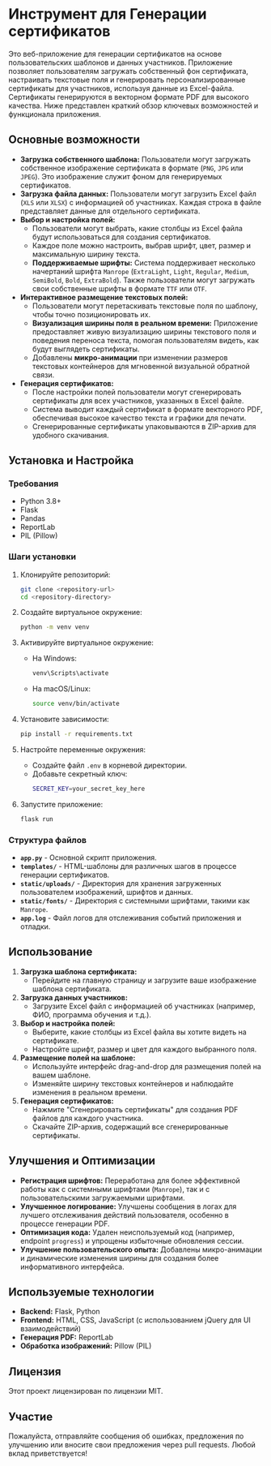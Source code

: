 # Инструмент для Генерации сертификатов

Это веб-приложение для генерации сертификатов на основе пользовательских шаблонов и данных участников. Приложение позволяет пользователям загружать собственный фон сертификата, настраивать текстовые поля и генерировать персонализированные сертификаты для участников, используя данные из Excel-файла. Сертификаты генерируются в векторном формате PDF для высокого качества. Ниже представлен краткий обзор ключевых возможностей и функционала приложения.

## Основные возможности

- **Загрузка собственного шаблона:** Пользователи могут загружать собственное изображение сертификата в формате (`PNG`, `JPG` или `JPEG`). Это изображение служит фоном для генерируемых сертификатов.
- **Загрузка файла данных:** Пользователи могут загрузить Excel файл (`XLS` или `XLSX`) с информацией об участниках. Каждая строка в файле представляет данные для отдельного сертификата.
- **Выбор и настройка полей:**
  - Пользователи могут выбрать, какие столбцы из Excel файла будут использоваться для создания сертификатов.
  - Каждое поле можно настроить, выбрав шрифт, цвет, размер и максимальную ширину текста.
  - **Поддерживаемые шрифты:** Система поддерживает несколько начертаний шрифта `Manrope` (`ExtraLight`, `Light`, `Regular`, `Medium`, `SemiBold`, `Bold`, `ExtraBold`). Также пользователи могут загружать свои собственные шрифты в формате `TTF` или `OTF`.
- **Интерактивное размещение текстовых полей:**
  - Пользователи могут перетаскивать текстовые поля по шаблону, чтобы точно позиционировать их.
  - **Визуализация ширины поля в реальном времени:** Приложение предоставляет живую визуализацию ширины текстового поля и поведения переноса текста, помогая пользователям видеть, как будут выглядеть сертификаты.
  - Добавлены **микро-анимации** при изменении размеров текстовых контейнеров для мгновенной визуальной обратной связи.
- **Генерация сертификатов:**
  - После настройки полей пользователи могут сгенерировать сертификаты для всех участников, указанных в Excel файле.
  - Система выводит каждый сертификат в формате векторного PDF, обеспечивая высокое качество текста и графики для печати.
  - Сгенерированные сертификаты упаковываются в ZIP-архив для удобного скачивания.

## Установка и Настройка

### Требования

- Python 3.8+
- Flask
- Pandas
- ReportLab
- PIL (Pillow)

### Шаги установки

1. Клонируйте репозиторий:
   ```sh
   git clone <repository-url>
   cd <repository-directory>
   ```
2. Создайте виртуальное окружение:
   ```sh
   python -m venv venv
   ```
3. Активируйте виртуальное окружение:

   - На Windows:
     ```sh
     venv\Scripts\activate
     ```
   - На macOS/Linux:
     ```sh
     source venv/bin/activate
     ```
4. Установите зависимости:
   ```sh
   pip install -r requirements.txt
   ```
5. Настройте переменные окружения:
   - Создайте файл `.env` в корневой директории.
   - Добавьте секретный ключ:
     ```sh
     SECRET_KEY=your_secret_key_here
     ```

6. Запустите приложение:
   ```sh
   flask run
   ```

### Структура файлов

- **`app.py`** - Основной скрипт приложения.
- **`templates/`** - HTML-шаблоны для различных шагов в процессе генерации сертификатов.
- **`static/uploads/`** - Директория для хранения загруженных пользователем изображений, шрифтов и данных.
- **`static/fonts/`** - Директория с системными шрифтами, такими как `Manrope`.
- **`app.log`** - Файл логов для отслеживания событий приложения и отладки.

## Использование

1. **Загрузка шаблона сертификата:**
   - Перейдите на главную страницу и загрузите ваше изображение шаблона сертификата.
2. **Загрузка данных участников:**
   - Загрузите Excel файл с информацией об участниках (например, ФИО, программа обучения и т.д.).
3. **Выбор и настройка полей:**
   - Выберите, какие столбцы из Excel файла вы хотите видеть на сертификате.
   - Настройте шрифт, размер и цвет для каждого выбранного поля.
4. **Размещение полей на шаблоне:**
   - Используйте интерфейс drag-and-drop для размещения полей на вашем шаблоне.
   - Изменяйте ширину текстовых контейнеров и наблюдайте изменения в реальном времени.
5. **Генерация сертификатов:**
   - Нажмите "Сгенерировать сертификаты" для создания PDF файлов для каждого участника.
   - Скачайте ZIP-архив, содержащий все сгенерированные сертификаты.

## Улучшения и Оптимизации

- **Регистрация шрифтов:** Переработана для более эффективной работы как с системными шрифтами (`Manrope`), так и с пользовательскими загружаемыми шрифтами.
- **Улучшенное логирование:** Улучшены сообщения в логах для лучшего отслеживания действий пользователя, особенно в процессе генерации PDF.
- **Оптимизация кода:** Удален неиспользуемый код (например, endpoint `progress`) и упрощены избыточные обновления сессии.
- **Улучшение пользовательского опыта:** Добавлены микро-анимации и динамические изменения ширины для создания более информативного интерфейса.

## Используемые технологии

- **Backend:** Flask, Python
- **Frontend:** HTML, CSS, JavaScript (с использованием jQuery для UI взаимодействий)
- **Генерация PDF:** ReportLab
- **Обработка изображений:** Pillow (PIL)

## Лицензия

Этот проект лицензирован по лицензии MIT.

## Участие

Пожалуйста, отправляйте сообщения об ошибках, предложения по улучшению или вносите свои предложения через pull requests. Любой вклад приветствуется!
